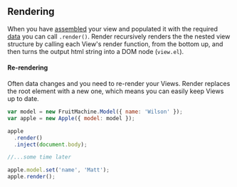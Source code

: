 ## Rendering

When you have [assembled](view-assembly.md) your view and populated it with the required [data](view-data.md) you can call `.render()`. Render recursively renders the the nested view structure by calling each View's render function, from the bottom up, and then turns the output html string into a DOM node (`view.el`).

#### Re-rendering

Often data changes and you need to re-render your Views. Render replaces the root element with a new one, which means you can easily keep Views up to date.

```js
var model = new FruitMachine.Model({ name: 'Wilson' });
var apple = new Apple({ model: model });

apple
  .render()
  .inject(document.body);

//...some time later

apple.model.set('name', 'Matt');
apple.render();
```
